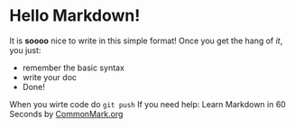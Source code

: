 # Hello Markdown!

It is **soooo** nice to write in this simple format!
Once you get the hang of *it*, you just:
* remember the basic syntax
* write your doc
* Done!

When you wirte code do `git push`
If you need help: Learn Markdown in 60 Seconds by [CommonMark.org](https://commonmark.org/help/)
